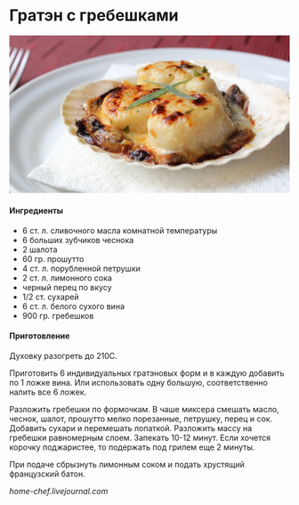 # Гратэн с гребешками

![Гратэн с гребешками](../pics/maxresdefault-1.jpg)

#### Ингредиенты

* 6 ст. л. сливочного масла комнатной температуры
* 6 больших зубчиков чеснока
* 2 шалота
* 60 гр. прошутто
* 4 ст. л. порубленной петрушки
* 2 ст. л. лимонного сока
* черный перец по вкусу
* 1/2 ст. сухарей
* 6 ст. л. белого сухого вина
* 900 гр. гребешков

#### Приготовление

Духовку разогреть до 210C.

Приготовить 6 индивидуальных гратэновых форм и в каждую добавить по 1 ложке вина. Или использовать одну большую, соответственно налить все 6 ложек.

Разложить гребешки по формочкам. В чаше миксера смешать масло, чеснок, шалот, прошутто мелко порезанные, петрушку, перец и сок. Добавить сухари и перемешать лопаткой. Разложить массу на гребешки равномерным слоем. Запекать 10-12 минут. Если хочется корочку поджаристее, то подержать под грилем еще 2 минуты.

При подаче сбрызнуть лимонным соком и подать хрустящий французский батон.

*home-chef.livejournal.com*
